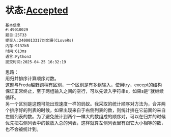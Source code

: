 # 状态:[Accepted](http://xzmdsa.openjudge.cn/2025test33/solution/49010029/)
```
基本信息
#:49010029
题目:25T33
提交人:2400013317刘文珊(CLoveRs)
内存:9132kB
时间:613ms
语言:Python3
提交时间:2025-04-25 16:32:19
```
思路：  
用归并排序计算顺序对数。  
这题与Freda越野跑稍有区别，一个区别是有多组输入，使用try，except的结构保证正常终止，至于两组输入之间的空行，可以先读入字符串s，如果s是‘’就继续循环。  
另一个区别是这题可能出现速度一样的蚂蚁。我采取的统计顺序对方法为，合并两个排序好的列表的时候，如果出现来自于右侧列表的数，则统计排在它前面的来自左侧列表的数。为了避免统计到两个一样大的数组成的顺序对，可以在归并的时候优先把右侧列表中的数放入总的列表，这样就算左侧列表里有跟它大小相等的数，也不会被统计到。
